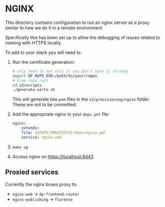 # NGINX

This directory contains configuration to run an nginx server as a proxy similar to how we do it in a remote environment.

Specifically this has been set up to allow the debugging of issues related to running with HTTPS locally.

To add to your stack you will need to:

1. Run the certificate generation:

    ```sh
    # only need to set this if you don't have it already
    export DP_REPO_DIR=/path/to/your/repos 
    # From repo root
    cd v2/scripts
    ./generate-certs.sh
    ```

    This will generate two `pem` files in the `v2/provisioning/nginx` folder. These are not to be committed.

1. Add the appropriate nginx to your `deps.yml` file:

    ```yml
    nginx:
        extends:
        file: ${PATH_MANIFESTS}/deps/nginx.yml
        service: nginx-web
    ```

1. `make up`

1. Access nginx on <https://localhost:8443>

## Proxied services

Currently the nginx boxes proxy to:

- `nginx-web` -> `dp-frontend-router`
- `nginx-publishing` -> `florence`

